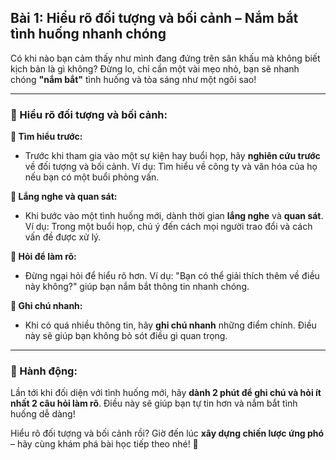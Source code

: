 ## Bài 1: Hiểu rõ đối tượng và bối cảnh – Nắm bắt tình huống nhanh chóng

Có khi nào bạn cảm thấy như mình đang đứng trên sân khấu mà không biết kịch bản là gì không? Đừng lo, chỉ cần một vài mẹo nhỏ, bạn sẽ nhanh chóng **"nắm bắt"** tình huống và tỏa sáng như một ngôi sao!

---

### 📌 Hiểu rõ đối tượng và bối cảnh:

**🔹 Tìm hiểu trước:**
- Trước khi tham gia vào một sự kiện hay buổi họp, hãy **nghiên cứu trước** về đối tượng và bối cảnh. Ví dụ: Tìm hiểu về công ty và văn hóa của họ nếu bạn có một buổi phỏng vấn.

**🔹 Lắng nghe và quan sát:**
- Khi bước vào một tình huống mới, dành thời gian **lắng nghe** và **quan sát**. Ví dụ: Trong một buổi họp, chú ý đến cách mọi người trao đổi và cách vấn đề được xử lý.

**🔹 Hỏi để làm rõ:**
- Đừng ngại hỏi để hiểu rõ hơn. Ví dụ: "Bạn có thể giải thích thêm về điều này không?" giúp bạn nắm bắt thông tin nhanh chóng.

**🔹 Ghi chú nhanh:**
- Khi có quá nhiều thông tin, hãy **ghi chú nhanh** những điểm chính. Điều này sẽ giúp bạn không bỏ sót điều gì quan trọng.

---

### 🚀 Hành động:

Lần tới khi đối diện với tình huống mới, hãy **dành 2 phút để ghi chú và hỏi ít nhất 2 câu hỏi làm rõ**. Điều này sẽ giúp bạn tự tin hơn và nắm bắt tình huống dễ dàng!

Hiểu rõ đối tượng và bối cảnh rồi? Giờ đến lúc **xây dựng chiến lược ứng phó** – hãy cùng khám phá bài học tiếp theo nhé! 🎯